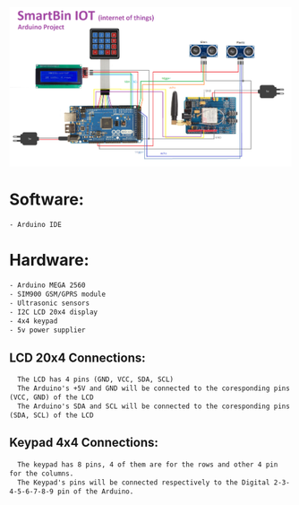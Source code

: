 ![github-small](https://github.com/vantonyy/SmartBin/blob/master/Docs/Unites.png?raw=true)

# Software:
    - Arduino IDE
# Hardware:
    - Arduino MEGA 2560
    - SIM900 GSM/GPRS module
    - Ultrasonic sensors
    - I2C LCD 20x4 display
    - 4x4 keypad
    - 5v power supplier
    
## LCD 20x4 Connections:
      The LCD has 4 pins (GND, VCC, SDA, SCL)
      The Arduino's +5V and GND will be connected to the coresponding pins (VCC, GND) of the LCD
      The Arduino's SDA and SCL will be connected to the coresponding pins (SDA, SCL) of the LCD

## Keypad 4x4 Connections:
      The keypad has 8 pins, 4 of them are for the rows and other 4 pin for the columns.
      The Keypad's pins will be connected respectively to the Digital 2-3-4-5-6-7-8-9 pin of the Arduino.
